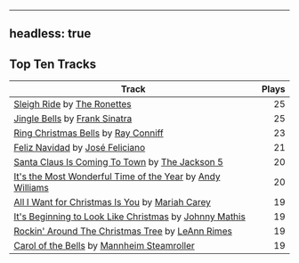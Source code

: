 
---
headless: true
---

## Top Ten Tracks

| Track | Plays |
| --- |  ---: |
|[Sleigh Ride](/songs/sleigh-ride) by [The Ronettes](/artists/the-ronettes-89545)| 25|
|[Jingle Bells](/songs/jingle-bells) by [Frank Sinatra](/artists/frank-sinatra-739)| 25|
|[Ring Christmas Bells](/songs/ring-christmas-bells) by [Ray Conniff](/artists/ray-conniff-104848)| 23|
|[Feliz Navidad](/songs/feliz-navidad) by [José Feliciano](/artists/jose-feliciano-30507)| 21|
|[Santa Claus Is Coming To Town](/songs/santa-claus-is-coming-to-town) by [The Jackson 5](/artists/the-jackson-5-35053)| 20|
|[It's the Most Wonderful Time of the Year](/songs/its-the-most-wonderful-time-of-the-year) by [Andy Williams](/artists/andy-williams-16425)| 20|
|[All I Want for Christmas Is You](/songs/all-i-want-for-christmas-is-you) by [Mariah Carey](/artists/mariah-carey-31885)| 19|
|[It's Beginning to Look Like Christmas](/songs/its-beginning-to-look-like-christmas) by [Johnny Mathis](/artists/johnny-mathis-14581)| 19|
|[Rockin' Around The Christmas Tree](/songs/rockin-around-the-christmas-tree) by [LeAnn Rimes](/artists/leann-rimes-122380)| 19|
|[Carol of the Bells](/songs/carol-of-the-bells) by [Mannheim Steamroller](/artists/mannheim-steamroller-39605)| 19|
